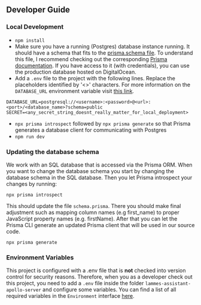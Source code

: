 ## Developer Guide

### Local Development

- `npm install`
- Make sure you have a running (Postgres) database instance running. It should have a schema that fits to the [prisma.schema file](https://github.com/simon-lammes/lammes-assistant/blob/master/lammes-assistant-apollo-server/prisma/schema.prisma). To understand this file, I recommend checking out the corresponding [Prisma documentation](https://www.prisma.io/docs/concepts/components/prisma-schema). If you have access to it (with credentials), you can use the production database hosted on DigitalOcean.
- Add a `.env` file to the project with the following lines. Replace the placeholders identified by '<>' characters. For more information on the `DATABASE_URL` environment variable visit [this link](https://www.prisma.io/docs/concepts/components/prisma-schema).

```
DATABASE_URL=postgresql://<username>:<password>@<url>:<port>/<database_name>?schema=public
SECRET=<any_secret_string_doesnt_really_matter_for_local_deployment>
```

- `npx prisma introspect` followed by `npx prisma generate` so that Prisma generates a database client for communicating with Postgres
- `npm run dev`

### Updating the database schema

We work with an SQL database that is accessed via the Prisma ORM. When you want to change the database schema you start by changing the database schema in the SQL database. Then you let Prisma introspect your changes by running:
```
npx prisma introspect
```
This should update the file `schema.prisma`. There you should make final adjustment such as mapping column names (e.g first_name) to proper JavaScript property names (e.g. firstName). After that you can let the Prisma CLI generate an updated Prisma client that will be used in our source code. 
```
npx prisma generate
```

### Environment Variables

This project is configured with a .env file that is **not** checked into version control for security reasons. Therefore, when you as a developer check out this project, you need to add a `.env` file inside the folder `lammes-assistant-apollo-server` and configure some variables. You can find a list of all required variables in the `Environment` interface [here](https://github.com/simon-lammes/lammes-assistant/blob/master/lammes-assistant-apollo-server/src/environment.ts).

